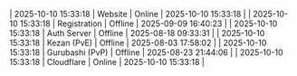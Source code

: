 | 2025-10-10 15:33:18 | Website | Online | 2025-10-10 15:33:18 |
| 2025-10-10 15:33:18 | Registration | Offline | 2025-09-09 16:40:23 |
| 2025-10-10 15:33:18 | Auth Server | Offline | 2025-08-18 09:33:31 |
| 2025-10-10 15:33:18 | Kezan (PvE) | Offline | 2025-08-03 17:58:02 |
| 2025-10-10 15:33:18 | Gurubashi (PvP) | Offline | 2025-08-23 21:44:06 |
| 2025-10-10 15:33:18 | Cloudflare | Online | 2025-10-10 15:33:18 |
